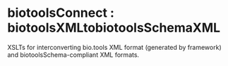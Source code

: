 # biotoolsConnect : biotoolsXMLtobiotoolsSchemaXML
XSLTs for interconverting bio.tools XML format (generated by framework) and biotoolsSchema-compliant XML formats.
